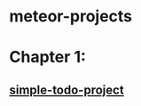 # meteor-projects
# Chapter 1: 
[simple-todo-project](https://github.com/searsam1/meteor-projects/tree/main/simple-todo-project)
---------
